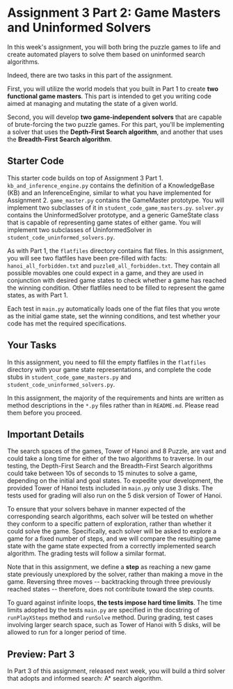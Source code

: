 # Assignment 3 Part 2: Game Masters and Uninformed Solvers

In this week's assignment, you will both bring the puzzle games to life and create automated players to solve them based on uninformed search algorithms.

Indeed, there are two tasks in this part of the assignment. 

First, you will utilize the world models that you built in Part 1 to create **two functional game masters**. This part is intended to get you writing code aimed at managing and mutating the state of a given world.

Second, you will develop **two game-independent solvers** that are capable of
brute-forcing the two puzzle games. For this part, you'll be implementing a solver that uses the **Depth-First Search algorithm**, and another that uses the **Breadth-First Search algorithm**.

## Starter Code

This starter code builds on top of Assignment 3 Part 1. `kb_and_inference_engine.py` contains the definition of a
KnowledgeBase (KB) and an InferenceEngine, similar to what you have implemented for Assignment 2. `game_master.py`
contains the GameMaster prototype. You will implement two subclasses of it in `student_code_game_masters.py`.
`solver.py` contains the UninformedSolver prototype, and a generic GameState class that is capable of representing
game states of either game. You will implement two subclasses of UninformedSolver in
`student_code_uninformed_solvers.py`.

As with Part 1, the `flatfiles` directory contains flat files. In this assignment, you will see two flatfiles
have been pre-filled with facts: `hanoi_all_forbidden.txt` and `puzzle8_all_forbidden.txt`. They contain all possible
movables one could expect in a game, and they are used in conjunction with desired game states to check whether
a game has reached the winning condition. Other flatfiles need to be filled to represent the game states,
as with Part 1.

Each test in `main.py` automatically loads one of the flat files that you wrote as the initial game state, set the
winning conditions, and test whether your code has met the required specifications.

## Your Tasks

In this assignment, you need to fill the empty flatfiles in the `flatfiles` directory with your game state
representations, and complete the code stubs in `student_code_game_masters.py` and `student_code_uninformed_solvers.py`.

In this assignment, the majority of the requirements and hints are written as method descriptions in the `*.py` files
rather than in `README.md`. Please read them before you proceed.

## Important Details

The search spaces of the games, Tower of Hanoi and 8 Puzzle, are vast and could take a long time for either of the two
algorithms to traverse. In our testing, the Depth-First Search and the Breadth-First Search algorithms could take
between 10s of seconds to 15 minutes to solve a game, depending on the initial and goal states.
To expedite your development, the provided Tower of Hanoi tests included in `main.py` only use 3 disks.
The tests used for grading will also run on the 5 disk version of Tower of Hanoi.

To ensure that your solvers behave in manner expected of the corresponding search algorithms, each solver will be
tested on whether they conform to a specific pattern of exploration, rather than whether it could solve the game.
Specifically, each solver will be asked to explore a game for a fixed number of steps, and we will compare the resulting
game state with the game state expected from a correctly implemented search algorithm. The grading tests will follow
a similar format.

Note that in this assignment, we define a **step** as reaching a new game state previously unexplored by the solver,
rather than making a move in the game. Reversing three moves -- backtracking through three previously reached
states -- therefore, does not contribute toward the step counts.

To guard against infinite loops, **the tests impose hard time limits**. The time limits adopted by the tests 
`main.py` are specified in the docstring of `runPlayXSteps` method and `runSolve` method. 
During grading, test cases involving larger search space, such as Tower of Hanoi with 5 disks, will be allowed to run 
for a longer period of time. 

## Preview: Part 3

In Part 3 of this assignment, released next week, you will build a third solver that adopts and informed search: A*
search algorithm.

